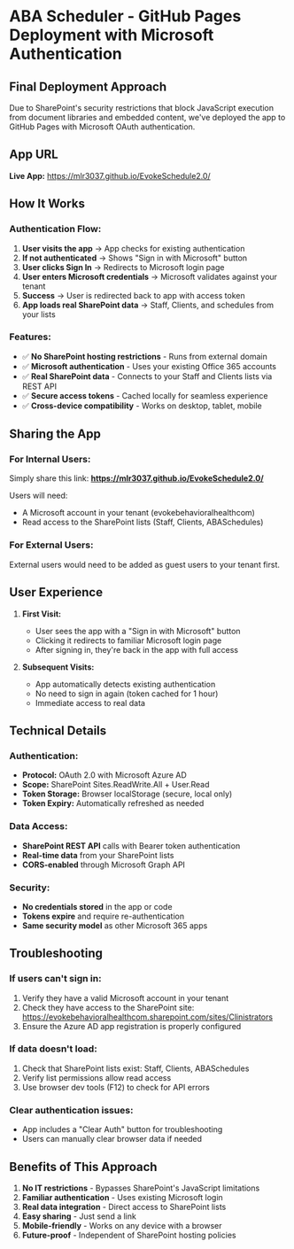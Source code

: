 # ABA Scheduler - GitHub Pages Deployment with Microsoft Authentication

## Final Deployment Approach

Due to SharePoint's security restrictions that block JavaScript execution from document libraries and embedded content, we've deployed the app to GitHub Pages with Microsoft OAuth authentication.

## App URL
**Live App:** https://mlr3037.github.io/EvokeSchedule2.0/

## How It Works

### Authentication Flow:
1. **User visits the app** → App checks for existing authentication
2. **If not authenticated** → Shows "Sign in with Microsoft" button
3. **User clicks Sign In** → Redirects to Microsoft login page
4. **User enters Microsoft credentials** → Microsoft validates against your tenant
5. **Success** → User is redirected back to app with access token
6. **App loads real SharePoint data** → Staff, Clients, and schedules from your lists

### Features:
- ✅ **No SharePoint hosting restrictions** - Runs from external domain
- ✅ **Microsoft authentication** - Uses your existing Office 365 accounts
- ✅ **Real SharePoint data** - Connects to your Staff and Clients lists via REST API
- ✅ **Secure access tokens** - Cached locally for seamless experience
- ✅ **Cross-device compatibility** - Works on desktop, tablet, mobile

## Sharing the App

### For Internal Users:
Simply share this link: **https://mlr3037.github.io/EvokeSchedule2.0/**

Users will need:
- A Microsoft account in your tenant (evokebehavioralhealthcom)
- Read access to the SharePoint lists (Staff, Clients, ABASchedules)

### For External Users:
External users would need to be added as guest users to your tenant first.

## User Experience

1. **First Visit:**
   - User sees the app with a "Sign in with Microsoft" button
   - Clicking it redirects to familiar Microsoft login page
   - After signing in, they're back in the app with full access

2. **Subsequent Visits:**
   - App automatically detects existing authentication
   - No need to sign in again (token cached for 1 hour)
   - Immediate access to real data

## Technical Details

### Authentication:
- **Protocol:** OAuth 2.0 with Microsoft Azure AD
- **Scope:** SharePoint Sites.ReadWrite.All + User.Read
- **Token Storage:** Browser localStorage (secure, local only)
- **Token Expiry:** Automatically refreshed as needed

### Data Access:
- **SharePoint REST API** calls with Bearer token authentication
- **Real-time data** from your SharePoint lists
- **CORS-enabled** through Microsoft Graph API

### Security:
- **No credentials stored** in the app or code
- **Tokens expire** and require re-authentication
- **Same security model** as other Microsoft 365 apps

## Troubleshooting

### If users can't sign in:
1. Verify they have a valid Microsoft account in your tenant
2. Check they have access to the SharePoint site: https://evokebehavioralhealthcom.sharepoint.com/sites/Clinistrators
3. Ensure the Azure AD app registration is properly configured

### If data doesn't load:
1. Check that SharePoint lists exist: Staff, Clients, ABASchedules
2. Verify list permissions allow read access
3. Use browser dev tools (F12) to check for API errors

### Clear authentication issues:
- App includes a "Clear Auth" button for troubleshooting
- Users can manually clear browser data if needed

## Benefits of This Approach

1. **No IT restrictions** - Bypasses SharePoint's JavaScript limitations
2. **Familiar authentication** - Uses existing Microsoft login
3. **Real data integration** - Direct access to SharePoint lists
4. **Easy sharing** - Just send a link
5. **Mobile-friendly** - Works on any device with a browser
6. **Future-proof** - Independent of SharePoint hosting policies